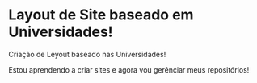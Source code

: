 # Layout de Site baseado em Universidades!

 Criação de Leyout baseado nas Universidades!

Estou aprendendo a criar sites e agora vou gerênciar meus repositórios!

